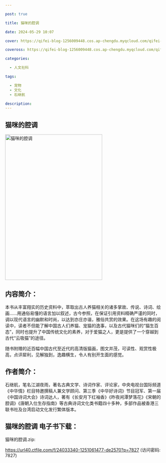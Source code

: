 ```yaml
---

post: true

title: 猫咪的腔调

date: 2024-05-29 10:07

cover: https://qifei-blog-1256009448.cos.ap-chengdu.myqcloud.com/qifei-blog/65be2cff871b83018ac52039.jpg

coveross: https://qifei-blog-1256009448.cos.ap-chengdu.myqcloud.com/qifei-blog/65be2cff871b83018ac52039.jpg

categories:

  - 人文社科

tags:

  - 宠物
  - 文化
  - 石继航

description:
---
```




## 猫咪的腔调
<img alt=" 猫咪的腔调" class="aligncenter loaded" data-was-processed="true" decoding="async" fetchpriority="high" height="471" src="https://qifei-blog-1256009448.cos.ap-chengdu.myqcloud.com/qifei-blog/65be2cff871b83018ac52039.jpg " style="cursor: zoom-in;" width="314"/>

## 内容简介：

本书从丰富翔实的历史资料中，萃取出古人养猫相关的诸多掌故、传说、诗词、绘画……用通俗易懂的语言加以叙述，古今参照，在保证引用资料精确严谨的同时，调以现代语言的幽默和时尚，以达到亦庄亦谐，雅俗共赏的效果。在这场有趣的阅读中，读者不但能了解中国古人们养猫、宠猫的逸事，以及古代猫咪们的“猫生百态”，同时也提升了中国传统文化的素养，对于爱猫之人，更是提供了一个穿越到古代“云吸猫”的途径。

随书附赠的近百幅中国古代至近代的高清版猫画，图文并茂，可读性、观赏性极高，点评犀利，见解独到，逸趣横生，令人有别开生面的感觉。

## 作者简介：

石继航，笔名江湖夜雨，著名古典文学、诗词作家、评论家，中央电视台国际频道《中华情》栏目特邀撰稿人兼文学顾问、第三季《中华好诗词》节目冠军、第一届《中国诗词大会》诗词达人，著有《长安月下红袖香》《昨夜闲潭梦落花》《宋朝的腔调》《唐朝入仕生存指南》等古典诗词文化类书籍四十多种，多部作品被香港三联书社及台湾启动文化发行繁体版本。

## 猫咪的腔调 电子书下载：



猫咪的腔调.zip: 

https://url40.ctfile.com/f/24033340-1251061477-de2570?p=7827 (访问密码: 7827)
